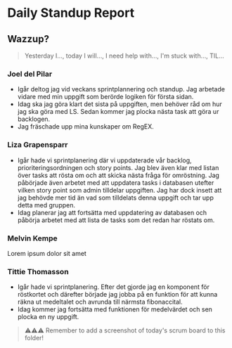 # Daily Standup Report

## Wazzup?
> Yesterday I…, today I will…, I need help with…, I'm stuck with…, TIL…

### Joel del Pilar 
- Igår deltog jag vid veckans sprintplannering och standup. Jag arbetade vidare med min uppgift som berörde logiken för första sidan.
- Idag ska jag göra klart det sista på uppgiften, men behöver råd om hur jag ska göra med LS. Sedan kommer jag plocka nästa task att göra ur backlogen.
- Jag fräschade upp mina kunskaper om RegEX.

### Liza Grapensparr
- Igår hade vi sprintplanering där vi uppdaterade vår backlog, prioriteringsordningen och story points. Jag blev även klar med listan över tasks att rösta om och att skicka nästa fråga för omröstning. Jag påbörjade även arbetet med att uppdatera tasks i databasen utefter vilken story point som admin tilldelar uppgiften. Jag har dock insett att jag behövde mer tid än vad som tilldelats denna uppgift och tar upp detta med gruppen.
- Idag planerar jag att fortsätta med uppdatering av databasen och påbörja arbetet med att lista de tasks som det redan har röstats om.

### Melvin Kempe
Lorem ipsum dolor sit amet

### Tittie Thomasson
- Igår hade vi sprintplanering. Efter det gjorde jag en komponent för röstkortet och därefter började jag jobba på en funktion för att kunna räkna ut medeltalet och avrunda till närmsta fibonaccital.
- Idag kommer jag fortsätta med funktionen för medelvärdet och sen plocka en ny uppgift.  



> ⚠️⚠️⚠️ Remember to add a screenshot of today's scrum board to this folder!
